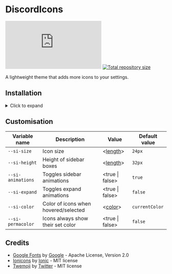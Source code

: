 
[.theme.css]:  https://github.com/gold-me/DiscordIcons/raw/master/DiscordIcons.theme.css

[css-length]:       https://developer.mozilla.org/en-US/docs/Web/CSS/length
[css-color]:       https://developer.mozilla.org/en-US/docs/Web/CSS/color

[shield-vc-dl]:     https://img.shields.io/github/downloads/gold-me/DiscordIcons/DiscordIcons.theme.css?color=orange&label=Downloads&style=flat-square
[shield-repo-size]: https://img.shields.io/github/repo-size/gold-me/DiscordIcons?label=Repository&style=flat-square%20%22Total%20size%22 "Total size"

[github]:  https://github.com/gold-me/DiscordIcons/raw/master/DiscordIcons
[Vencord]:  https://github.com/Vendicated/Vencord

[release-vc-gh]:    https://github.com/gold-me/DiscordIcons/releases/latest/download/DiscordIcons.theme.css "Get latest release"
# DiscordIcons
[![Vencord GitHub downloads][shield-vc-dl]][release-vc-gh]
[![Total repository size][shield-repo-size]][github]

A lightweight theme that adds more icons to your settings.

## Installation
<details><summary>Click to expand</summary>

⚠️ This theme is designed for use with [Vencord][Vencord]; other client mods are not supported.

Enable the `ThemeAttributes` plugin in `Settings` > `Vencord` > `Plugins`.
### Local
1. Download `DiscordIcons.theme.css`:
    - [GitHub][release-vc-gh]
2. Place the file in the themes folder:
    - `Settings` > `Vencord` > `Themes` > `Local Themes` > `Open Themes Folder`
3. Click `Load missing Themes` and toggle on the theme card.
### Online
1. Paste the link in `Settings` > `Vencord` > `Themes` > `Online Themes`:
    - `https://gold-me.github.io/DiscordIcons/main.css`
</details>

## Customisation

| Variable name     | Description               | Value                | Default value |
| ----------------- | ------------------------- | ------------------------- | ------------- |
| `--si-size`     | Icon size                 | \<[length][css-length]\> | `24px`        |
| `--si-height`   | Height of sidebar boxes   | \<[length][css-length]\> | `32px`        |
| `--si-animations`   | Toggles sidebar animations | \<true \| false\> | `true`        |
| `--si-expand`   | Toggles expand animations | \<true \| false\> | `false`        |
| `--si-color`   | Color of icons when hovered/selected | \<[color][css-color]\> | `currentColor`        |
| `--si-permacolor`   | Icons always show their set color | \<true \| false\> | `false`        |


## Credits
[GoogleFonts]:               https://github.com/google/fonts
[GoogleFonts-author]:        https://github.com/google

[ionicons]:         https://github.com/ionic-team/ionicons
[ionicons-author]:  https://github.com/ionic-team

[twemoji]: https://github.com/twitter/twemoji
[twemoji-author]: https://github.com/twitter

- [Google Fonts][GoogleFonts] by [Google][GoogleFonts-author] - Apache License, Version 2.0
- [Ionicons][ionicons] by [Ionic][ionicons-author] - MIT license
- [Twemoji][twemoji] by [Twitter][twemoji-author] - MIT license
